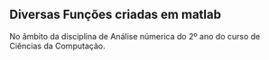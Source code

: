 ## Diversas Funções criadas em matlab

No âmbito da disciplina de Análise númerica do 2º ano do curso de Ciências da Computação.
